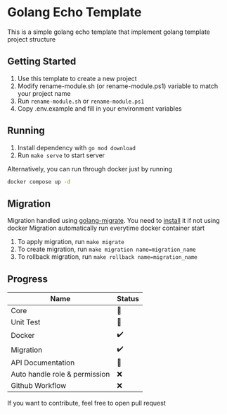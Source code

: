# Golang Echo Template

This is a simple golang echo template that implement golang template project structure

## Getting Started
1. Use this template to create a new project
2. Modify rename-module.sh (or rename-module.ps1) variable to match your project name
3. Run `rename-module.sh` or `rename-module.ps1`
4. Copy .env.example and fill in your environment variables

## Running
1. Install dependency with `go mod download`
2. Run `make serve` to start server

Alternatively, you can run through docker just by running
```bash
docker compose up -d
```

## Migration
Migration handled using [golang-migrate](https://github.com/golang-migrate/migrate). You need to [install](https://github.com/golang-migrate/migrate/tree/master/cmd/migrate) it if not using docker
Migration automatically run everytime docker container start
1. To apply migration, run `make migrate` 
2. To create migration, run `make migration name=migration_name`
3. To rollback migration, run `make rollback name=migration_name`


## Progress

| Name                          | Status |
|-------------------------------|--------|
| Core                          | 🚧     |
| Unit Test                     | 🚧     |
| Docker                        | ✔️     |
| Migration                     | ✔️     |
| API Documentation             | 🚧      |
| Auto handle role & permission | ❌      |
| Github Workflow               | ❌      |

If you want to contribute, feel free to open pull request
